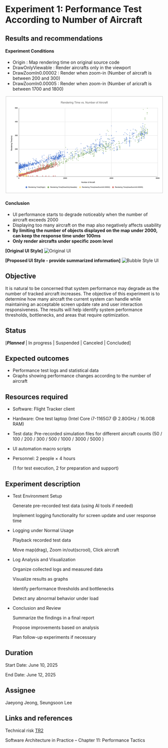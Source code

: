 # Experiment 1: Performance Test According to Number of Aircraft 


## Results and recommendations 



#### Experiment Conditions  
- Origin : Map rendering time on original source code  
- DrawOnlyViewable : Render aircrafts only in the viewport  
- DrawZoomIn0.00002 : Render when zoom-in (Number of aircraft is between 200 and 300)  
- DrawZoomIn0.00005 : Render when zoom-in (Number of aricraft is between 1700 and 1800)  

![Rendering Time vs. Number of Aircraft](../images/RenderingTime.png)

#### Conclusion  

- UI performance starts to degrade noticeably when the number of aircraft exceeds 2000
- Displaying too many aircraft on the map also negatively affects usability  
- **By limiting the number of objects displayed on the map under 2000, can keep the response time under 100ms**  
- **Only render aircrafts under specific zoom level**
  
    
**[Original UI Style]**
![Original UI](../images/OriginalUI.png)
  
**[Proposed UI Style - provide summarized information]**
![Bubble Style UI](../images/BubbleStyleUI.png)



## Objective 
It is natural to be concerned that system performance may degrade as the number of tracked aircraft increases.
The objective of this experiment is to determine how many aircraft the current system can handle while maintaining an acceptable screen update rate and user interaction responsiveness.
The results will help identify system performance thresholds, bottlenecks, and areas that require optimization.

## Status
[***Planned*** | In progress | Suspended | Canceled | Concluded]

## Expected outcomes
 - Performance test logs and statistical data
 - Graphs showing performance changes according to the number of aircraft


## Resources required
 - Software: Flight Tracker client

 - Hardware: One test laptop (Intel Core i7-1165G7 @ 2.80GHz / 16.0GB RAM)

 - Test data: Pre-recorded simulation files for different aircraft counts
   (50 / 100 / 200 / 300 / 500 / 1000 / 3000 / 5000 )
   
 - UI automation macro scripts

 - Personnel: 2 people × 4 hours
   
   (1 for test execution, 2 for preparation and support)

## Experiment description
- Test Environment Setup

  Generate pre-recorded test data (using AI tools if needed)

  Implement logging functionality for screen update and user response time

- Logging under Normal Usage

  Playback recorded test data

  Move map(drag), Zoom in/out(scrool), Click aircraft

- Log Analysis and Visualization

  Organize collected logs and measured data

  Visualize results as graphs

  Identify performance thresholds and bottlenecks

  Detect any abnormal behavior under load

- Conclusion and Review

  Summarize the findings in a final report
  
  Propose improvements based on analysis
  
  Plan follow-up experiments if necessary

## Duration
Start Date: June 10, 2025

End Date: June 12, 2025



## Assignee

Jaeyong Jeong, Seungsoon Lee



## Links and references

Technical risk [TR2](../architectural-drivers.md#technical-risk-assessment)

Software Architecture in Practice – Chapter 11: Performance Tactics
